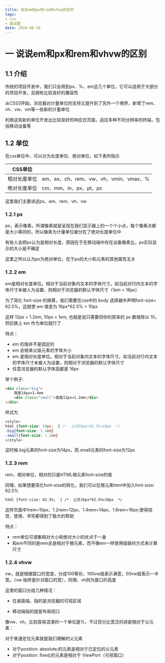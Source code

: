 ```yaml
---
title: 说说em和px和rem和vhvw的区别
tags:
- css
- 面试题
date: 2024-06-10
---
```


# 一 说说em和px和rem和vhvw的区别

## 1.1 介绍

传统的项目开发中，我们只会用到px、%、em这几个单位，它可以适用于大部分的项目开发，且拥有比较良好的兼容性

从CSS3开始，浏览器对计量单位的支持又提升到了另外一个境界，新增了rem、vh、vw、vm等一些新的计量单位

利用这些新的单位开发出比较良好的响应式页面，适应多种不同分辨率的终端，包括移动设备等

## 1.2 单位

在css单位中，可以分为长度单位、绝对单位，如下表所指示

|CSS单位	||
|---|---|
|相对长度单位 |	em、ex、ch、rem、vw、vh、vmin、vmax、%|
|绝对长度单位|	cm、mm、in、px、pt、pc|

这里我们主要讲述px、em、rem、vh、vw

### 1.2.1 px

px，表示像素，所谓像素就是呈现在我们显示器上的一个个小点，每个像素点都是大小等同的，所以像素为计量单位被分在了绝对长度单位中

有些人会把px认为是相对长度，原因在于在移动端中存在设备像素比，px实际显示的大小是不确定

这里之所以认为px为绝对单位，在于px的大小和元素的其他属性无关

### 1.2.2 em

em是相对长度单位。相对于当前对象内文本的字体尺寸。如当前对行内文本的字体尺寸未被人为设置，则相对于浏览器的默认字体尺寸（1em = 16px）

为了简化 font-size 的换算，我们需要在css中的 body 选择器中声明font-size= 62.5%，这就使 em 值变为 16px*62.5% = 10px

这样 12px = 1.2em, 10px = 1em, 也就是说只需要将你的原来的 px 数值除以 10，然后换上 em 作为单位就行了

特点：
- em 的值并不是固定的
- em 会继承父级元素的字体大小
- em 是相对长度单位。相对于当前对象内文本的字体尺寸。如当前对行内文本的字体尺寸未被人为设置，则相对于浏览器的默认字体尺寸
- 任意浏览器的默认字体高都是 16px

举个例子:

```html
<div class="big">
    我是14px=1.4em
    <div class="small">我是12px=1.2em</div>
</div>
```

样式为

```css
<style>
html {font-size: 10px;  } /*  公式16px*62.5%=10px  */  
.big{font-size: 1.4em}
.small{font-size: 1.2em}
</style>
```

这时候.big元素的font-size为14px，而.small元素的font-size为12px

### 1.2.3 rem

rem，相对单位，相对的只是HTML根元素font-size的值

同理，如果想要简化font-size的转化，我们可以在根元素html中加入font-size: 62.5%

```html
html {font-size: 62.5%;  } /*  公式16px*62.5%=10px  */ 
```

这样页面中1rem=10px、1.2rem=12px、1.4rem=14px、1.6rem=16px;使得视觉、使用、书写都得到了极大的帮助

特点：
- rem单位可谓集相对大小和绝对大小的优点于一身
- 和em不同的是rem总是相对于根元素，而不像em一样使用级联的方式来计算尺寸

### 1.2.4 vhvw

vw，就是根据窗口的宽度，分成100等份，100vw就表示满宽，50vw就表示一半宽。（vw 始终是针对窗口的宽），同理，vh则为窗口的高度

这里的窗口分成几种情况：
- 在桌面端，指的是浏览器的可视区域
* 移动端指的就是布局视口

像vw、vh，比较容易混淆的一个单位是%，不过百分比宽泛的讲是相对于父元素：

对于普通定位元素就是我们理解的父元素
- 对于position: absolute;的元素是相对于已定位的父元素
- 对于position: fixed;的元素是相对于 ViewPort（可视窗口）